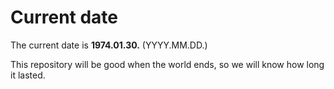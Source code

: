 # Current date

The current date is **1974.01.30.** (YYYY.MM.DD.)

This repository will be good when the world ends, so we will know how long it lasted.